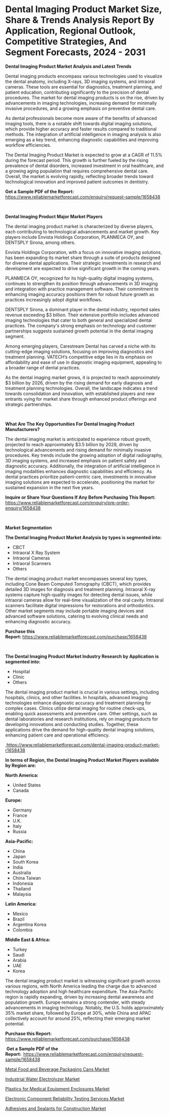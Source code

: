 <p><h1>Dental Imaging Product Market Size, Share & Trends Analysis Report By Application, Regional Outlook, Competitive Strategies, And Segment Forecasts, 2024 - 2031</h1></p><p><strong>Dental Imaging Product Market Analysis and Latest Trends</strong></p>
<p><p>Dental imaging products encompass various technologies used to visualize the dental anatomy, including X-rays, 3D imaging systems, and intraoral cameras. These tools are essential for diagnostics, treatment planning, and patient education, contributing significantly to the precision of dental procedures. The market for dental imaging products is on the rise, driven by advancements in imaging technologies, increasing demand for minimally invasive procedures, and a growing emphasis on preventive dental care.</p><p>As dental professionals become more aware of the benefits of advanced imaging tools, there is a notable shift towards digital imaging solutions, which provide higher accuracy and faster results compared to traditional methods. The integration of artificial intelligence in imaging analysis is also emerging as a key trend, enhancing diagnostic capabilities and improving workflow efficiencies.</p><p>The Dental Imaging Product Market is expected to grow at a CAGR of 11.5% during the forecast period. This growth is further fueled by the rising prevalence of dental disorders, increased investment in oral healthcare, and a growing aging population that requires comprehensive dental care. Overall, the market is evolving rapidly, reflecting broader trends toward technological innovation and improved patient outcomes in dentistry.</p></p>
<p><strong>Get a Sample PDF of the Report:&nbsp;</strong> <a href="https://www.reliablemarketforecast.com/enquiry/request-sample/1658438?utm_campaign=1134&utm_medium=2&utm_source=Github&utm_content=ia&utm_term=09122024&utm_id=dental-imaging-product">https://www.reliablemarketforecast.com/enquiry/request-sample/1658438</a></p>
<p>&nbsp;</p>
<p><strong>Dental Imaging Product Major Market Players</strong></p>
<p><p>The dental imaging product market is characterized by diverse players, each contributing to technological advancements and market growth. Key players include Envista Holdings Corporation, PLANMECA OY, and DENTSPLY Sirona, among others.</p><p>Envista Holdings Corporation, with a focus on innovative imaging solutions, has been expanding its market share through a suite of products designed for diverse dental applications. Their strategic investments in research and development are expected to drive significant growth in the coming years.</p><p>PLANMECA OY, recognized for its high-quality digital imaging systems, continues to strengthen its position through advancements in 3D imaging and integration with practice management software. Their commitment to enhancing imaging accuracy positions them for robust future growth as practices increasingly adopt digital workflows.</p><p>DENTSPLY Sirona, a dominant player in the dental industry, reported sales revenue exceeding $3 billion. Their extensive portfolio includes advanced imaging technologies that cater to both general and specialized dental practices. The company's strong emphasis on technology and customer partnerships suggests sustained growth potential in the dental imaging segment.</p><p>Among emerging players, Carestream Dental has carved a niche with its cutting-edge imaging solutions, focusing on improving diagnostics and treatment planning. VATECH’s competitive edge lies in its emphasis on affordability and ease of use in diagnostic imaging equipment, appealing to a broader range of dental practices.</p><p>As the dental imaging market grows, it is projected to reach approximately $3 billion by 2026, driven by the rising demand for early diagnosis and treatment planning technologies. Overall, the landscape indicates a trend towards consolidation and innovation, with established players and new entrants vying for market share through enhanced product offerings and strategic partnerships.</p></p>
<p>&nbsp;</p>
<p><strong>What Are The Key Opportunities For Dental Imaging Product Manufacturers?</strong></p>
<p><p>The dental imaging market is anticipated to experience robust growth, projected to reach approximately $3.5 billion by 2028, driven by technological advancements and rising demand for minimally invasive procedures. Key trends include the growing adoption of digital radiography, 3D imaging systems, and increased emphasis on patient safety and diagnostic accuracy. Additionally, the integration of artificial intelligence in imaging modalities enhances diagnostic capabilities and efficiency. As dental practices prioritize patient-centric care, investments in innovative imaging solutions are expected to accelerate, positioning the market for sustained expansion in the next five years.</p></p>
<p><strong>Inquire or Share Your Questions If Any Before Purchasing This Report:</strong> <a href="https://www.reliablemarketforecast.com/enquiry/pre-order-enquiry/1658438?utm_campaign=1134&utm_medium=2&utm_source=Github&utm_content=ia&utm_term=09122024&utm_id=dental-imaging-product">https://www.reliablemarketforecast.com/enquiry/pre-order-enquiry/1658438</a></p>
<p>&nbsp;</p>
<p><strong>Market Segmentation</strong></p>
<p><strong>The Dental Imaging Product Market Analysis by types is segmented into:</strong></p>
<p><ul><li>CBCT</li><li>Intraoral X Ray System</li><li>Intraoral Cameras</li><li>Intraoral Scanners</li><li>Others</li></ul></p>
<p><p>The dental imaging product market encompasses several key types, including Cone Beam Computed Tomography (CBCT), which provides detailed 3D images for diagnosis and treatment planning. Intraoral X-ray systems capture high-quality images for detecting dental issues, while intraoral cameras allow for real-time visualization of the oral cavity. Intraoral scanners facilitate digital impressions for restorations and orthodontics. Other market segments may include portable imaging devices and advanced software solutions, catering to evolving clinical needs and enhancing diagnostic accuracy.</p></p>
<p><strong>Purchase this Report:&nbsp;</strong><a href="https://www.reliablemarketforecast.com/purchase/1658438?utm_campaign=1134&utm_medium=2&utm_source=Github&utm_content=ia&utm_term=09122024&utm_id=dental-imaging-product">https://www.reliablemarketforecast.com/purchase/1658438</a></p>
<p>&nbsp;</p>
<p><strong>The Dental Imaging Product Market Industry Research by Application is segmented into:</strong></p>
<p><ul><li>Hospital</li><li>Clinic</li><li>Others</li></ul></p>
<p><p>The dental imaging product market is crucial in various settings, including hospitals, clinics, and other facilities. In hospitals, advanced imaging technologies enhance diagnostic accuracy and treatment planning for complex cases. Clinics utilize dental imaging for routine check-ups, enabling quick assessments and preventive care. Other settings, such as dental laboratories and research institutions, rely on imaging products for developing innovations and conducting studies. Together, these applications drive the demand for high-quality dental imaging solutions, enhancing patient care and operational efficiency.</p></p>
<p><a href="https://www.reliablemarketforecast.com/dental-imaging-product-market-r1658438?utm_campaign=1134&utm_medium=2&utm_source=Github&utm_content=ia&utm_term=09122024&utm_id=dental-imaging-product">&nbsp;https://www.reliablemarketforecast.com/dental-imaging-product-market-r1658438</a></p>
<p><strong>In terms of Region, the Dental Imaging Product Market Players available by Region are:</strong></p>
<p>
    <p> <strong> North America: </strong>
        <ul>
            <li>United States</li>
            <li>Canada</li>
        </ul>
        </p> 
    <p> <strong> Europe: </strong>
        <ul>
            <li>Germany</li>
            <li>France</li>
            <li>U.K.</li>
            <li>Italy</li>
            <li>Russia</li>
        </ul>
        </p> 
    <p> <strong> Asia-Pacific: </strong>
        <ul>
            <li>China</li>
            <li>Japan</li>
            <li>South Korea</li>
            <li>India</li>
            <li>Australia</li>
            <li>China Taiwan</li>
            <li>Indonesia</li>
            <li>Thailand</li>
            <li>Malaysia</li>
        </ul>
        </p> 
    <p> <strong> Latin America: </strong>
        <ul>
            <li>Mexico</li>
            <li>Brazil</li>
            <li>Argentina Korea</li>
            <li>Colombia</li>
        </ul>
        </p> 
    <p> <strong> Middle East & Africa: </strong>
        <ul>
            <li>Turkey</li>
            <li>Saudi</li>
            <li>Arabia</li>
            <li>UAE</li>
            <li>Korea</li>
        </ul>
    </p>
    </p>
<p><p>The dental imaging product market is witnessing significant growth across various regions, with North America leading the charge due to advanced technology adoption and high healthcare expenditure. The Asia-Pacific region is rapidly expanding, driven by increasing dental awareness and population growth. Europe remains a strong contender, with steady advancements in imaging technology. Notably, the U.S. holds approximately 35% market share, followed by Europe at 30%, while China and APAC collectively account for around 25%, reflecting their emerging market potential.</p></p>
<p><strong>Purchase this Report: </strong><a href="https://www.reliablemarketforecast.com/purchase/1658438?utm_campaign=1134&utm_medium=2&utm_source=Github&utm_content=ia&utm_term=09122024&utm_id=dental-imaging-product">https://www.reliablemarketforecast.com/purchase/1658438</a></p>
<p>&nbsp;<strong>Get a Sample PDF of the Report:&nbsp;&nbsp;</strong><a href="https://www.reliablemarketforecast.com/enquiry/request-sample/1658438?utm_campaign=1134&utm_medium=2&utm_source=Github&utm_content=ia&utm_term=09122024&utm_id=dental-imaging-product">https://www.reliablemarketforecast.com/enquiry/request-sample/1658438</a></p>
<p><strong></strong></p>
<p><p><a href="https://www.linkedin.com/pulse/metal-food-beverage-packaging-cans-market-size-analysis-growing-nwgie?utm_campaign=1134&utm_medium=2&utm_source=Github&utm_content=ia&utm_term=09122024&utm_id=dental-imaging-product">Metal Food and Beverage Packaging Cans Market</a></p><p><a href="https://github.com/BryceTownsendr/Market-Research-Report-List-7/blob/main/industrial-water-electrolyzer-market.md?utm_campaign=1134&utm_medium=2&utm_source=Github&utm_content=ia&utm_term=09122024&utm_id=dental-imaging-product">Industrial Water Electrolyzer Market</a></p><p><a href="https://www.linkedin.com/pulse/plastics-medical-equipment-enclosures-market2024-2031-industry-ajjje?utm_campaign=1134&utm_medium=2&utm_source=Github&utm_content=ia&utm_term=09122024&utm_id=dental-imaging-product">Plastics for Medical Equipment Enclosures Market</a></p><p><a href="https://www.linkedin.com/pulse/unlocking-insights-electronic-component-reliability-testing-twwyf?utm_campaign=1134&utm_medium=2&utm_source=Github&utm_content=ia&utm_term=09122024&utm_id=dental-imaging-product">Electronic Component Reliability Testing Services Market</a></p><p><a href="https://www.linkedin.com/pulse/adhesives-sealants-construction-market-analysis-report-revenue-rvg8e?utm_campaign=1134&utm_medium=2&utm_source=Github&utm_content=ia&utm_term=09122024&utm_id=dental-imaging-product">Adhesives and Sealants for Construction Market</a></p></p>